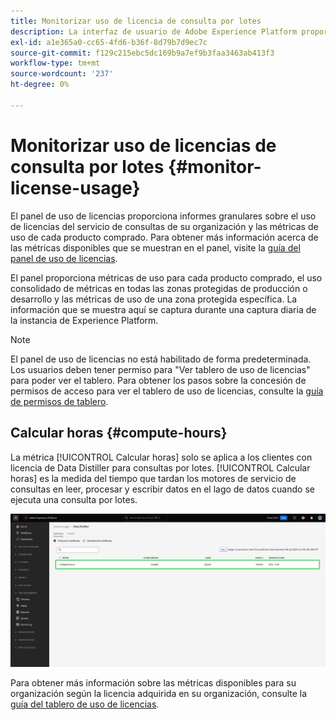 ```yaml
---
title: Monitorizar uso de licencia de consulta por lotes
description: La interfaz de usuario de Adobe Experience Platform proporciona un tablero a través del cual puede ver información importante sobre el uso de la licencia de Data Distiller de su organización.
exl-id: a1e365a0-cc65-4fd6-b36f-8d79b7d9ec7c
source-git-commit: f129c215ebc5dc169b9a7ef9b3faa3463ab413f3
workflow-type: tm+mt
source-wordcount: '237'
ht-degree: 0%

---
```


# Monitorizar uso de licencias de consulta por lotes {#monitor-license-usage}

El panel de uso de licencias proporciona informes granulares sobre el uso de licencias del servicio de consultas de su organización y las métricas de uso de cada producto comprado. Para obtener más información acerca de las métricas disponibles que se muestran en el panel, visite la [guía del panel de uso de licencias](../../dashboards/guides/license-usage.md#available-metrics).

El panel proporciona métricas de uso para cada producto comprado, el uso consolidado de métricas en todas las zonas protegidas de producción o desarrollo y las métricas de uso de una zona protegida específica. La información que se muestra aquí se captura durante una captura diaria de la instancia de Experience Platform.

>[!NOTE]
>
>El panel de uso de licencias no está habilitado de forma predeterminada. Los usuarios deben tener permiso para &quot;Ver tablero de uso de licencias&quot; para poder ver el tablero. Para obtener los pasos sobre la concesión de permisos de acceso para ver el tablero de uso de licencias, consulte la [guía de permisos de tablero](../../dashboards/permissions.md).

## Calcular horas {#compute-hours}

La métrica [!UICONTROL Calcular horas] solo se aplica a los clientes con licencia de Data Distiller para consultas por lotes. [!UICONTROL Calcular horas] es la medida del tiempo que tardan los motores de servicio de consultas en leer, procesar y escribir datos en el lago de datos cuando se ejecuta una consulta por lotes.

![Panel de uso de licencias con la métrica de cálculo de horas resaltada.](../images/data-distiller/compute-hours.png)

Para obtener más información sobre las métricas disponibles para su organización según la licencia adquirida en su organización, consulte la [guía del tablero de uso de licencias](../../dashboards/guides/license-usage.md).
